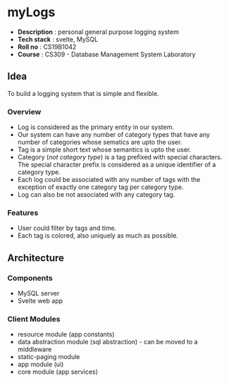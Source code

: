 # myLogs
- __Description__ : personal general purpose logging system
- __Tech stack__ : svelte, MySQL
- __Roll no__ : CS19B1042
- __Course__ : CS309 - Database Management System Laboratory
## Idea 
To build a logging system that is simple and flexible.

### Overview
- Log is considered as the primary entity in our system. 
- Our system can have any number of category types that have any number of categories whose sematics are upto the user.
- Tag is a simple short text whose semantics is upto the user.
- Category (_not category type_) is a tag prefixed with special characters. The special character prefix is considered as a unique identifier of a category type.
- Each log could be associated with any number of tags with the exception of exactly one category tag per category type. 
- Log can also be not associated with any category tag.  
### Features
- User could filter by tags and time.
- Each tag is colored, also uniquely as much as possible.

## Architecture
### Components
- MySQL server
- Svelte web app 

### Client Modules
- resource module (app constants)
- data abstraction module (sql abstraction) - can be moved to a middleware
- static-paging module
- app module (ui)
- core module (app services)  